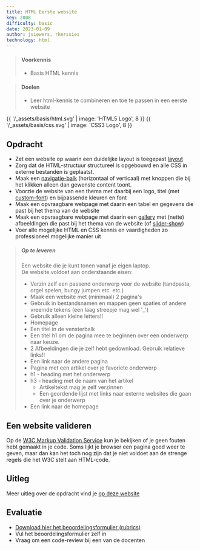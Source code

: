 ```yaml
---
title: HTML Eerste website
key: 2008
difficulty: basic
date: 2023-01-09
author: jsiewers, rkerssies
technology: html
---
```


> #### Voorkennis
> * Basis HTML kennis 

> #### Doelen
> * Leer html-kennis te combineren en toe te passen in een eerste website

{{ '/_assets/basis/html.svg' | image: 'HTML5 Logo', 8 }}
{{ '/_assets/basis/css.svg' | image: 'CSS3 Logo', 8 }}

## Opdracht
* Zet een website op waarin een duidelijke layout is toegepast [layout](https://www.w3schools.com/html/html_layout.asp)
* Zorg dat de HTML-structuur structureel is opgebouwd en alle CSS in externe bestanden is geplaatst.
* Maak een [navigatie-balk](https://www.w3schools.com/css/css_navbar.asp) (horizontaal of verticaal) met knoppen die bij het klikken alleen dan gewenste content toont.
* Voorzie de website van een thema met daarbij een logo, titel (met [custom-font](https://www.w3schools.com/css/css3_fonts.asp)) en bijpassende kleuren en font
* Maak een opvraagbare webpage met daarin een tabel en gegevens die past bij het thema van de website
* Maak een opvraagbare webpage met daarin een [gallery](https://www.w3schools.com/css/css_image_gallery.asp) met (nette) afbeeldingen die past bij het thema van de website (of [slider-show](https://www.w3schools.com/howto/howto_js_slideshow_gallery.asp))
* Voer alle mogelijke HTML en CSS kennis en vaardigheden zo professioneel mogelijke manier uit


> ##### Op te leveren
> Een website die je kunt tonen vanaf je eigen laptop.  
> De website voldoet aan onderstaande eisen:
> * Verzin zelf een passend onderwerp voor de website (tandpasta, orgel spelen, bungy jumpen etc. etc.)
> * Maak een website met (minimaal) 2 pagina's
> * Gebruik in bestandsnamen en mappen geen spaties of andere vreemde tekens (een laag streepje mag wel '_')
> * Gebruik alleen kleine letters!!
> * Homepage
>  * Een titel in de vensterbalk
>  * Een titel h1 om de pagina mee te beginnen over een onderwerp naar keuze.
>  * 2 Afbeeldingen die je zelf hebt gedownload. Gebruik relatieve links!!
>  * Een link naar de andere pagina
> * Pagina met een artikel over je favoriete onderwerp
>  * h1 - heading met het onderwerp
>  * h3 - heading met de naam van het artikel  
>    * Artikeltekst mag je zelf verzinnen
>    * Een geordende lijst met links naar externe websites die gaan over je onderwerp
> * Een link naar de homepage

## Een website valideren
Op de [W3C Markup Validation Service](https://validator.w3.org/) kun je bekijken of je geen fouten hebt gemaakt in je code.
Soms lijkt je browser een pagina goed weer te geven, maar dan kan het toch nog zijn dat je niet voldoet aan de strenge regels die het W3C stelt aan HTML-code. 

## Uitleg
Meer uitleg over de opdracht vind je [op deze website](https://www.edutorial.nl/html/eerste-website/)




## Evaluatie
* [Download hier het beoordelingsformulier (rubrics)](https://static.edutorial.nl/html/beoordeling_html_eerste_website.xlsx)
* Vul het beoordelingsformulier zelf in
* Vraag om een code-review bij een van de docenten
